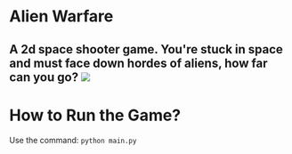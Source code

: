 # Alien Warfare
A 2d space shooter game. You're stuck in space and must face down hordes of aliens, how far can you go?
<img src=https://cdn.pixabay.com/photo/2014/04/03/11/58/rocket-312767_1280.png>
---
# How to Run the Game?
Use the command:
`python main.py`
